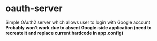# oauth-server
Simple OAuth2 server which allows user to login with Google account
<b>Probably won't work due to absent Google-side application (need to recreate it and replace current hardcode in app.config)</b>
